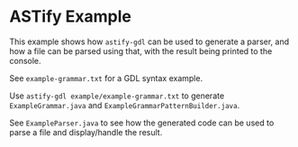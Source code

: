 
# ASTify Example

This example shows how `astify-gdl` can be used to generate a parser, and how a file can be parsed using that, with the result being printed to the console.

See `example-grammar.txt` for a GDL syntax example.

Use `astify-gdl example/example-grammar.txt` to generate `ExampleGrammar.java` and `ExampleGrammarPatternBuilder.java`.

See `ExampleParser.java` to see how the generated code can be used to parse a file and display/handle the result.
